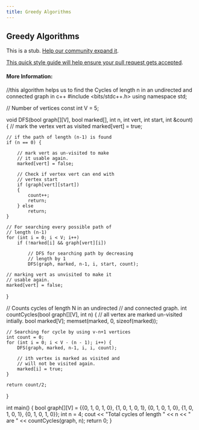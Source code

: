 ```yaml
---
title: Greedy Algorithms
---
```

## Greedy Algorithms

This is a stub. <a href='https://github.com/freecodecamp/guides/tree/master/src/pages/algorithms/greedy-algorithms/index.md' target='_blank' rel='nofollow'>Help our community expand it</a>.

<a href='https://github.com/freecodecamp/guides/blob/master/README.md' target='_blank' rel='nofollow'>This quick style guide will help ensure your pull request gets accepted</a>.

<!-- The article goes here, in GitHub-flavored Markdown. Feel free to add YouTube videos, images, and CodePen/JSBin embeds  -->

#### More Information:
<!-- Please add any articles you think might be helpful to read before writing the article -->


//this algorithm helps us to find the Cycles of length n in an undirected and connected graph in c++
#include <bits/stdc++.h>
using namespace std;

// Number of vertices
const int V = 5;

void DFS(bool graph[][V], bool marked[], int n,
			int vert, int start, int &count)
{
	// mark the vertex vert as visited
	marked[vert] = true;

	// if the path of length (n-1) is found
	if (n == 0) {

		// mark vert as un-visited to make
		// it usable again.
		marked[vert] = false;

		// Check if vertex vert can end with
		// vertex start
		if (graph[vert][start])
		{
			count++;
			return;
		} else
			return;
	}

	// For searching every possible path of
	// length (n-1)
	for (int i = 0; i < V; i++)
		if (!marked[i] && graph[vert][i])

			// DFS for searching path by decreasing
			// length by 1
			DFS(graph, marked, n-1, i, start, count);

	// marking vert as unvisited to make it
	// usable again.
	marked[vert] = false;
}

// Counts cycles of length N in an undirected
// and connected graph.
int countCycles(bool graph[][V], int n)
{
	// all vertex are marked un-visited intially.
	bool marked[V];
	memset(marked, 0, sizeof(marked));

	// Searching for cycle by using v-n+1 vertices
	int count = 0;
	for (int i = 0; i < V - (n - 1); i++) {
		DFS(graph, marked, n-1, i, i, count);

		// ith vertex is marked as visited and
		// will not be visited again.
		marked[i] = true;
	}

	return count/2;
}

int main()
{
	bool graph[][V] = {{0, 1, 0, 1, 0},
					{1, 0, 1, 0, 1},
					{0, 1, 0, 1, 0},
					{1, 0, 1, 0, 1},
					{0, 1, 0, 1, 0}};
	int n = 4;
	cout << "Total cycles of length " << n << " are "
		<< countCycles(graph, n);
	return 0;
}
